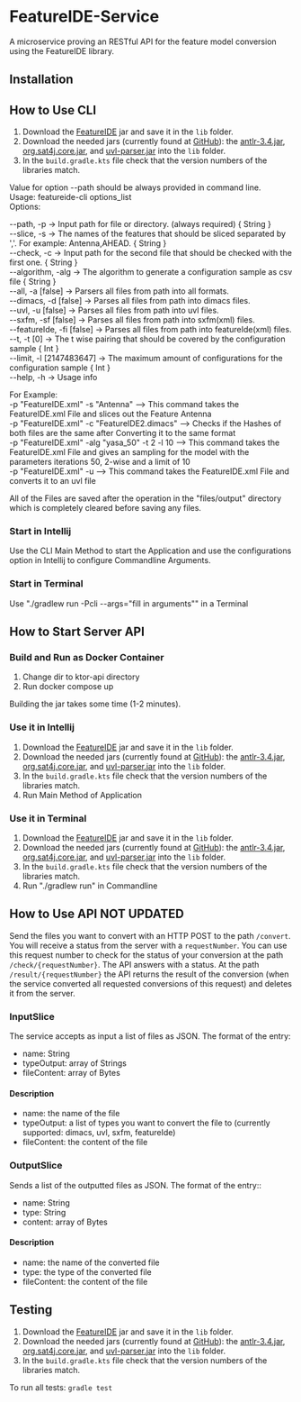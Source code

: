 # FeatureIDE-Service
A microservice proving an RESTful API for the feature model conversion using the FeatureIDE library.

## Installation

## How to Use CLI 

1. Download the [FeatureIDE](https://featureide.github.io/) jar and save it in the `lib` folder.
2. Download the needed jars (currently found at [GitHub](https://github.com/FeatureIDE/FeatureIDE/tree/3373c95f3d3f2b09557241b854044409c958681d/plugins/de.ovgu.featureide.fm.core/lib)): 
the [antlr-3.4.jar](https://github.com/FeatureIDE/FeatureIDE/raw/3373c95f3d3f2b09557241b854044409c958681d/plugins/de.ovgu.featureide.fm.core/lib/antlr-3.4.jar), 
   [org.sat4j.core.jar](https://github.com/FeatureIDE/FeatureIDE/raw/3373c95f3d3f2b09557241b854044409c958681d/plugins/de.ovgu.featureide.fm.core/lib/org.sat4j.core.jar),
   and [uvl-parser.jar](https://github.com/FeatureIDE/FeatureIDE/raw/3373c95f3d3f2b09557241b854044409c958681d/plugins/de.ovgu.featureide.fm.core/lib/uvl-parser.jar) 
   into the `lib` folder.
3. In the `build.gradle.kts` file check that the version numbers of the libraries match.

Value for option --path should be always provided in command line. <br />
Usage: featureide-cli options_list <br />
Options:  

   --path, -p -> Input path for file or directory. (always required) { String } <br />
    --slice, -s -> The names of the features that should be sliced separated by ','. For example: Antenna,AHEAD. { String } <br />
    --check, -c -> Input path for the second file that should be checked with the first one. { String } <br />
    --algorithm, -alg -> The algorithm to generate a configuration sample as csv file { String } <br />
    --all, -a [false] -> Parsers all files from path into all formats.  <br />
    --dimacs, -d [false] -> Parses all files from path into dimacs files. <br />
    --uvl, -u [false] -> Parses all files from path into uvl files. <br />
    --sxfm, -sf [false] -> Parses all files from path into sxfm(xml) files. <br />
    --featureIde, -fi [false] -> Parses all files from path into featureIde(xml) files. <br />
    --t, -t [0] -> The t wise pairing that should be covered by the configuration sample { Int } <br />
    --limit, -l [2147483647] -> The maximum amount of configurations for the configuration sample { Int } <br />
    --help, -h -> Usage info  <br />

For Example:  <br />
-p "FeatureIDE.xml" -s "Antenna"  --> This command takes the FeatureIDE.xml File and slices out the Feature Antenna <br />
-p "FeatureIDE.xml" -c "FeatureIDE2.dimacs"  --> Checks if the Hashes of both files are the same after Converting it to the same format <br />
-p "FeatureIDE.xml" -alg "yasa_50" -t 2 -l 10  --> This command takes the FeatureIDE.xml File and gives an sampling for the model with the parameters iterations 50, 2-wise and a limit of 10 <br />
-p "FeatureIDE.xml" -u  --> This command takes the FeatureIDE.xml File and converts it to an uvl file <br />

All of the Files are saved after the operation in the "files/output" directory which is completely cleared before saving any files. <br />

### Start in Intellij

Use the CLI Main Method to start the Application and use the configurations option in Intellij to configure Commandline Arguments.

### Start in Terminal

Use "./gradlew run -Pcli --args="fill in arguments"" in a Terminal

## How to Start Server API

### Build and Run as Docker Container

1. Change dir to ktor-api directory 
2. Run docker compose up

Building the jar takes some time (1-2 minutes).

### Use it in Intellij
1. Download the [FeatureIDE](https://featureide.github.io/) jar and save it in the `lib` folder.
2. Download the needed jars (currently found at [GitHub](https://github.com/FeatureIDE/FeatureIDE/tree/3373c95f3d3f2b09557241b854044409c958681d/plugins/de.ovgu.featureide.fm.core/lib)): 
the [antlr-3.4.jar](https://github.com/FeatureIDE/FeatureIDE/raw/3373c95f3d3f2b09557241b854044409c958681d/plugins/de.ovgu.featureide.fm.core/lib/antlr-3.4.jar), 
   [org.sat4j.core.jar](https://github.com/FeatureIDE/FeatureIDE/raw/3373c95f3d3f2b09557241b854044409c958681d/plugins/de.ovgu.featureide.fm.core/lib/org.sat4j.core.jar),
   and [uvl-parser.jar](https://github.com/FeatureIDE/FeatureIDE/raw/3373c95f3d3f2b09557241b854044409c958681d/plugins/de.ovgu.featureide.fm.core/lib/uvl-parser.jar) 
   into the `lib` folder.
3. In the `build.gradle.kts` file check that the version numbers of the libraries match.
4. Run Main Method of Application

### Use it in Terminal
1. Download the [FeatureIDE](https://featureide.github.io/) jar and save it in the `lib` folder.
2. Download the needed jars (currently found at [GitHub](https://github.com/FeatureIDE/FeatureIDE/tree/3373c95f3d3f2b09557241b854044409c958681d/plugins/de.ovgu.featureide.fm.core/lib)): 
the [antlr-3.4.jar](https://github.com/FeatureIDE/FeatureIDE/raw/3373c95f3d3f2b09557241b854044409c958681d/plugins/de.ovgu.featureide.fm.core/lib/antlr-3.4.jar), 
   [org.sat4j.core.jar](https://github.com/FeatureIDE/FeatureIDE/raw/3373c95f3d3f2b09557241b854044409c958681d/plugins/de.ovgu.featureide.fm.core/lib/org.sat4j.core.jar),
   and [uvl-parser.jar](https://github.com/FeatureIDE/FeatureIDE/raw/3373c95f3d3f2b09557241b854044409c958681d/plugins/de.ovgu.featureide.fm.core/lib/uvl-parser.jar) 
   into the `lib` folder.
3. In the `build.gradle.kts` file check that the version numbers of the libraries match.
4. Run "./gradlew run" in Commandline

## How to Use API NOT UPDATED

Send the files you want to convert with an HTTP POST to the path `/convert`.
You will receive a status from the server with a `requestNumber`.
You can use this request number to check for the status of your conversion at the path `/check/{requestNumber}`.
The API answers with a status.
At the path `/result/{requestNumber}` the API returns the result of the conversion (when the service converted all requested conversions of this request) and deletes it from the server.

### InputSlice
The service accepts as input a list of files as JSON.
The format of the entry:
* name: String
* typeOutput: array of Strings
* fileContent: array of Bytes

#### Description
* name: the name of the file
* typeOutput: a list of types you want to convert the file to (currently supported: dimacs, uvl, sxfm, featureIde)
* fileContent: the content of the file

### OutputSlice
Sends a list of the outputted files as JSON.
The format of the entry::
* name: String
* type: String
* content: array of Bytes

#### Description
* name: the name of the converted file
* type: the type of the converted file
* fileContent: the content of the file

## Testing

1. Download the [FeatureIDE](https://featureide.github.io/) jar and save it in the `lib` folder.
2. Download the needed jars (currently found at [GitHub](https://github.com/FeatureIDE/FeatureIDE/tree/3373c95f3d3f2b09557241b854044409c958681d/plugins/de.ovgu.featureide.fm.core/lib)): 
the [antlr-3.4.jar](https://github.com/FeatureIDE/FeatureIDE/raw/3373c95f3d3f2b09557241b854044409c958681d/plugins/de.ovgu.featureide.fm.core/lib/antlr-3.4.jar), 
   [org.sat4j.core.jar](https://github.com/FeatureIDE/FeatureIDE/raw/3373c95f3d3f2b09557241b854044409c958681d/plugins/de.ovgu.featureide.fm.core/lib/org.sat4j.core.jar),
   and [uvl-parser.jar](https://github.com/FeatureIDE/FeatureIDE/raw/3373c95f3d3f2b09557241b854044409c958681d/plugins/de.ovgu.featureide.fm.core/lib/uvl-parser.jar) 
   into the `lib` folder.
3. In the `build.gradle.kts` file check that the version numbers of the libraries match.

To run all tests:
`gradle test `
